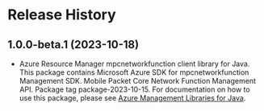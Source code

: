 # Release History

## 1.0.0-beta.1 (2023-10-18)

- Azure Resource Manager mpcnetworkfunction client library for Java. This package contains Microsoft Azure SDK for mpcnetworkfunction Management SDK. Mobile Packet Core Network Function Management API. Package tag package-2023-10-15. For documentation on how to use this package, please see [Azure Management Libraries for Java](https://aka.ms/azsdk/java/mgmt).
